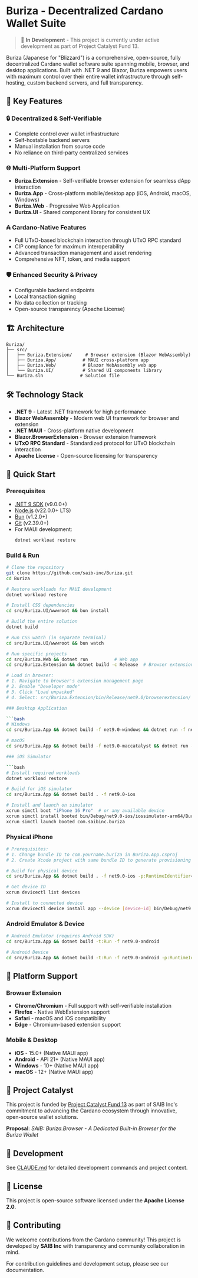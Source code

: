 # Buriza - Decentralized Cardano Wallet Suite

> 🚧 **In Development** - This project is currently under active development as part of Project Catalyst Fund 13.

Buriza (Japanese for "Blizzard") is a comprehensive, open-source, fully decentralized Cardano wallet software suite spanning mobile, browser, and desktop applications. Built with .NET 9 and Blazor, Buriza empowers users with maximum control over their entire wallet infrastructure through self-hosting, custom backend servers, and full transparency.

## 🚀 Key Features

### 🔒 **Decentralized & Self-Verifiable**
- Complete control over wallet infrastructure
- Self-hostable backend servers
- Manual installation from source code
- No reliance on third-party centralized services

### 🌐 **Multi-Platform Support**
- **Buriza.Extension** - Self-verifiable browser extension for seamless dApp interaction
- **Buriza.App** - Cross-platform mobile/desktop app (iOS, Android, macOS, Windows)
- **Buriza.Web** - Progressive Web Application
- **Buriza.UI** - Shared component library for consistent UX

### ₳ **Cardano-Native Features**
- Full UTxO-based blockchain interaction through UTxO RPC standard
- CIP compliance for maximum interoperability
- Advanced transaction management and asset rendering
- Comprehensive NFT, token, and media support

### 🛡️ **Enhanced Security & Privacy**
- Configurable backend endpoints
- Local transaction signing
- No data collection or tracking
- Open-source transparency (Apache License)

## 🏗️ Architecture

```
Buriza/
├── src/
│   ├── Buriza.Extension/     # Browser extension (Blazor WebAssembly)
│   ├── Buriza.App/          # MAUI cross-platform app
│   ├── Buriza.Web/          # Blazor WebAssembly web app
│   └── Buriza.UI/           # Shared UI components library
└── Buriza.sln              # Solution file
```

## 🛠️ Technology Stack

- **.NET 9** - Latest .NET framework for high performance
- **Blazor WebAssembly** - Modern web UI framework for browser and extension
- **.NET MAUI** - Cross-platform native development
- **Blazor.BrowserExtension** - Browser extension framework
- **UTxO RPC Standard** - Standardized protocol for UTxO blockchain interaction
- **Apache License** - Open-source licensing for transparency

## 🚀 Quick Start

### Prerequisites

- [.NET 9 SDK](https://dotnet.microsoft.com/download/dotnet/9.0) (v9.0.0+)
- [Node.js](https://nodejs.org/) (v22.0.0+ LTS)
- [Bun](https://bun.sh/) (v1.2.0+)
- [Git](https://git-scm.com/) (v2.39.0+)
- For MAUI development:
  ```bash
  dotnet workload restore
  ```

### Build & Run

```bash
# Clone the repository
git clone https://github.com/saib-inc/Buriza.git
cd Buriza

# Restore workloads for MAUI development
dotnet workload restore

# Install CSS dependencies
cd src/Buriza.UI/wwwroot && bun install

# Build the entire solution
dotnet build

# Run CSS watch (in separate terminal)
cd src/Buriza.UI/wwwroot && bun watch

# Run specific projects
cd src/Buriza.Web && dotnet run          # Web app
cd src/Buriza.Extension && dotnet build -c Release  # Browser extension

# Load in browser:
# 1. Navigate to browser's extension management page
# 2. Enable "Developer mode"
# 3. Click "Load unpacked"
# 4. Select: src/Buriza.Extension/bin/Release/net9.0/browserextension/

### Desktop Application

```bash
# Windows
cd src/Buriza.App && dotnet build -f net9.0-windows && dotnet run -f net9.0-windows

# macOS
cd src/Buriza.App && dotnet build -f net9.0-maccatalyst && dotnet run -f net9.0-maccatalyst

### iOS Simulator

```bash
# Install required workloads
dotnet workload restore

# Build for iOS simulator
cd src/Buriza.App && dotnet build . -f net9.0-ios

# Install and launch on simulator
xcrun simctl boot "iPhone 16 Pro"  # or any available device
xcrun simctl install booted bin/Debug/net9.0-ios/iossimulator-arm64/Buriza.App.app
xcrun simctl launch booted com.saibinc.buriza
```

### Physical iPhone

```bash
# Prerequisites:
# 1. Change bundle ID to com.yourname.buriza in Buriza.App.csproj
# 2. Create Xcode project with same bundle ID to generate provisioning profile

# Build for physical device
cd src/Buriza.App && dotnet build . -f net9.0-ios -p:RuntimeIdentifier=ios-arm64

# Get device ID
xcrun devicectl list devices

# Install to connected device
xcrun devicectl device install app --device [device-id] bin/Debug/net9.0-ios/ios-arm64/Buriza.App.app
```

### Android Emulator & Device

```bash
# Android Emulator (requires Android SDK)
cd src/Buriza.App && dotnet build -t:Run -f net9.0-android

# Android Device
cd src/Buriza.App && dotnet build -t:Run -f net9.0-android -p:RuntimeIdentifier=android-arm64
```

## 📱 Platform Support

### Browser Extension
- **Chrome/Chromium** - Full support with self-verifiable installation
- **Firefox** - Native WebExtension support
- **Safari** - macOS and iOS compatibility
- **Edge** - Chromium-based extension support

### Mobile & Desktop
- **iOS** - 15.0+ (Native MAUI app)
- **Android** - API 21+ (Native MAUI app)
- **Windows** - 10+ (Native MAUI app)
- **macOS** - 12+ (Native MAUI app)

## 🌟 Project Catalyst

This project is funded by [Project Catalyst Fund 13](https://projectcatalyst.io/) as part of SAIB Inc's commitment to advancing the Cardano ecosystem through innovative, open-source wallet solutions.

**Proposal**: *SAIB: Buriza.Browser - A Dedicated Built-in Browser for the Buriza Wallet*

## 🔧 Development

See [CLAUDE.md](CLAUDE.md) for detailed development commands and project context.

## 📄 License

This project is open-source software licensed under the **Apache License 2.0**.

## 🤝 Contributing

We welcome contributions from the Cardano community! This project is developed by **SAIB Inc** with transparency and community collaboration in mind.

For contribution guidelines and development setup, please see our documentation.